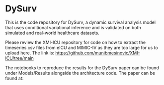 # DySurv

This is the code repository for DySurv, a dynamic survival analysis model that uses conditional variational inference and is validated on both simulated and real-world healthcare datasets.

Please review the XMI-ICU repository for code on how to extract the timeseries.csv files from eICU and MIMIC-IV as they are too large for us to upload here. The link is: https://github.com/munibmesinovic/XMI-ICU/tree/main

The notebooks to reproduce the results for the DySurv paper can be found under Models/Results alongside the architecture code. The paper can be found at:



